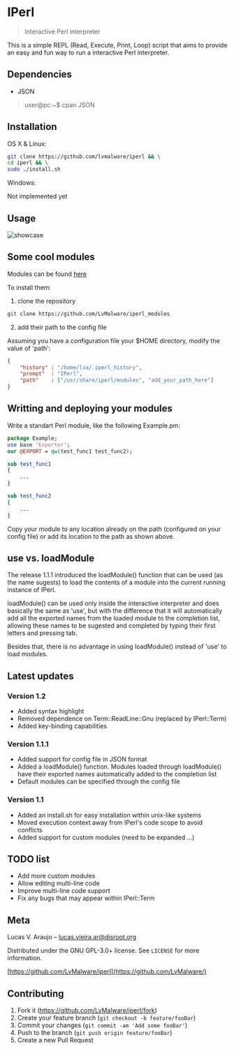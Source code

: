 # IPerl
> Interactive Perl interpreter

This is a simple REPL (Read, Execute, Print, Loop) script that aims to provide an easy and fun way to run a interactive Perl interpreter.

## Dependencies
- JSON
> user@pc:~$ cpan JSON

## Installation

OS X & Linux:

```bash
git clone https://github.com/lvmalware/iperl && \
cd iperl && \
sudo ./install.sh
```

Windows:

Not implemented yet

## Usage

![showcase](https://user-images.githubusercontent.com/37661824/127336208-18fb984b-e17a-4c61-b10e-e39b9d0c834d.gif)


## Some cool modules

Modules can be found [here](https://github.com/LvMalware/iperl_modules)

To install them:

1. clone the repository

```bash
git clone https://github.com/LvMalware/iperl_modules
```

2. add their path to the config file

Assuming you have a configuration file your $HOME directory, modify the value of 'path':

```JSON
{
    "history" : "/home/lva/.iperl_history",
    "prompt"  : "IPerl",
    "path"    : ["/usr/share/iperl/modules", "add_your_path_here"]
}

```

## Writting and deploying your modules

Write a standart Perl module, like the following Example.pm:

```perl
package Example;
use base 'Exporter';
our @EXPORT = qw(test_func1 test_func2);

sub test_func1
{
    ...
}

sub test_func2
{
    ...
}
```

Copy your module to any location already on the path (configured on your config file) or add its location to the path as shown above.

## use vs. loadModule

The release 1.1.1 introduced the loadModule() function that can be used (as the name sugests) to load the contents of a module into the current running instance of IPerl.

loadModule() can be used only inside the interactive interpreter and does basically the same as 'use', but with the difference that it will automatically add all the exported names from the loaded module to the completion list, allowing these names to be sugested and completed by typing their first letters and pressing tab.

Besides that, there is no advantage in using loadModule() instead of 'use' to load modules.

## Latest updates

### Version 1.2
- Added syntax highlight
- Removed dependence on Term::ReadLine::Gnu (replaced by IPerl::Term)
- Added key-binding capabilities

### Version 1.1.1
- Added support for config file in JSON format
- Added a loadModule() function. Modules loaded through loadModule() have their exported names automatically added to the completion list
- Default modules can be specified through the config file

### Version 1.1
- Added an install.sh for easy installation within unix-like systems
- Moved execution context away from IPerl's code scope to avoid conflicts
- Added support for custom modules (need to be expanded ...)

## TODO list

- Add more custom modules
- Allow editing multi-line code
- Improve multi-line code support
- Fix any bugs that may appear within IPerl::Term

## Meta

Lucas V. Araujo – lucas.vieira.ar@disroot.org

Distributed under the GNU GPL-3.0+ license. See ``LICENSE`` for more information.

[https://github.com/LvMalware/iperl](https://github.com/LvMalware/)

## Contributing

1. Fork it (<https://github.com/LvMalware/iperl/fork>)
2. Create your feature branch (`git checkout -b feature/fooBar`)
3. Commit your changes (`git commit -am 'Add some fooBar'`)
4. Push to the branch (`git push origin feature/fooBar`)
5. Create a new Pull Request
